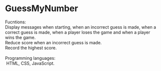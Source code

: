 # GuessMyNumber
Fucntions:
<br>Display messages when starting, when an incorrect guess is made, when a correct guess is made, when a player loses the game and when a player wins the game.
<br>Reduce score when an incorrect guess is made.
<br>Record the highest score.
<br><br>Programming languages: 
<br>&nbsp;HTML, CSS, JavaScript.
